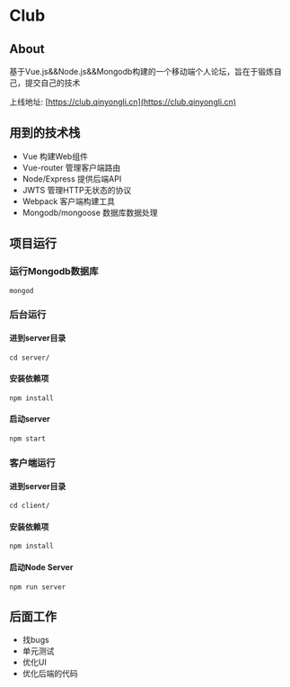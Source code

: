 # Club

## About
基于Vue.js&&Node.js&&Mongodb构建的一个移动端个人论坛，旨在于锻炼自己，提交自己的技术

上线地址: [https://club.qinyongli.cn](https://club.qinyongli.cn)

## 用到的技术栈
- Vue 构建Web组件
- Vue-router 管理客户端路由
- Node/Express 提供后端API
- JWTS 管理HTTP无状态的协议
- Webpack 客户端构建工具
- Mongodb/mongoose 数据库数据处理

## 项目运行

### 运行Mongodb数据库
	mongod

### 后台运行

#### 进到server目录
	cd server/

#### 安装依赖项
	npm install

#### 启动server
	npm start

### 客户端运行

#### 进到server目录
	cd client/

#### 安装依赖项
	npm install

#### 启动Node Server
	npm run server

## 后面工作
- 找bugs
- 单元测试
- 优化UI
- 优化后端的代码